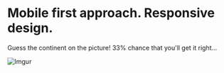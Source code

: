 # Mobile first approach. Responsive design.

Guess the continent on the picture! 33% chance that you'll get it right...

![Imgur](https://i.imgur.com/OLuFsJK.png)
